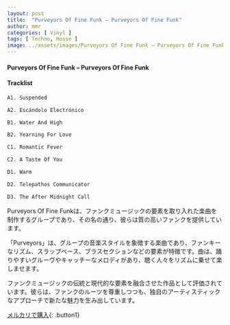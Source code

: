 ```yaml
---
layout: post
title:  "Purveyors Of Fine Funk – Purveyors Of Fine Funk"
author: mmr
categories: [ Vinyl ]
tags: [ Techno, House ]
image: ../assets/images/Purveyors Of Fine Funk – Purveyors Of Fine Funk.jpg
---
```


#### Purveyors Of Fine Funk – Purveyors Of Fine Funk

#### Tracklist
```md
A1. Suspended

A2. Escándolo Electrónico

B1. Water And High

B2. Yearning For Love

C1. Romantic Fever

C2. A Taste Of You

D1. Warm

D2. Telepathos Communicator

D3. The After Midnight Call
```

Purveyors Of Fine Funkは、ファンクミュージックの要素を取り入れた楽曲を制作するグループであり、その名の通り、彼らは質の高いファンクを提供しています。

「Purveyors」は、グループの音楽スタイルを象徴する楽曲であり、ファンキーなリズム、スラップベース、ブラスセクションなどの要素が特徴です。曲は、踊りやすいグルーヴやキャッチーなメロディがあり、聴く人々をリズムに乗せて楽しませます。

ファンクミュージックの伝統と現代的な要素を融合させた作品として評価されています。彼らは、ファンクのルーツを尊重しつつも、独自のアーティスティックなアプローチで新たな魅力を生み出しています。


[メルカリで購入](https://jp.mercari.com/item/m97980278138){: .button1}

